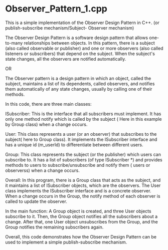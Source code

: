 Observer_Pattern_1.cpp
===================================

This is a simple implementation of the Observer Design Pattern in C++. (or publish-subscribe mechanism/Subject- Observer mechanism)

The Observer Design Pattern is a software design pattern that allows one-to-many relationships between objects. In this pattern, there is a subject (also called observable or publisher) and one or more observers (also called listeners or subscribers) that depend on the subject. When the subject's state changes, all the observers are notified automatically.

OR

The Observer pattern is a design pattern in which an object, called the subject, maintains a list of its dependents, called observers, and notifies them automatically of any state changes, usually by calling one of their methods.

In this code, there are three main classes:

ISubscriber: This is the interface that all subscribers must implement. It has only one method notify which is called by the subject ( Here in this example by Group class) when a change occurs.

User: This class represents a user (or an observer) that subscribes to the subject( here to Group class). It implements the ISubscriber interface and has a unique id (m_userId) to differentiate between different users.

Group: This class represents the subject (or the publisher) which users can subscribe to. It has a list of subscribers (of type ISubscriber *) and provides methods to users to subscribe/unsubscribe  and notify them ( users or observerss) when a change occurs.

Overall:
In this program, there is a Group class that acts as the subject, and it maintains a list of ISubscriber objects, which are the observers. The User class implements the ISubscriber interface and is a concrete observer. When a change occurs in the Group, the notify method of each observer is called to update the observer.

In the main function:
A Group object is created, and three User objects subscribe to it. Then, the Group object notifies all the subscribers about a change. After that, one User object unsubscribes from the Group, and the Group notifies the remaining subscribers again.

Overall, this code demonstrates how the Observer Design Pattern can be used to implement a simple publish-subscribe mechanism.